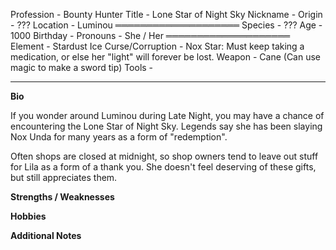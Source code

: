 Profession - Bounty Hunter
Title - Lone Star of Night Sky
Nickname - 
Origin - ???
Location - Luminou
════════════════════
Species - ???
Age - 1000
Birthday -
Pronouns - She / Her
════════════════════
Element - Stardust Ice
Curse/Corruption - Nox Star: Must keep taking a medication, or else her "light" will forever be lost.
Weapon - Cane (Can use magic to make a sword tip)
Tools - 

-------------


**Bio**

If you wonder around Luminou during Late Night, you may have a chance of encountering the Lone Star of Night Sky.
Legends say she has been slaying Nox Unda for many years as a form of "redemption".

Often shops are closed at midnight, so shop owners tend to leave out stuff for Lila as a form of a thank you.
She doesn't feel deserving of these gifts, but still appreciates them.


**Strengths / Weaknesses**




**Hobbies**




**Additional Notes**
